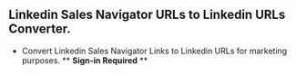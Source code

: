 ## Linkedin Sales Navigator URLs to Linkedin URLs Converter.

- Convert Linkedin Sales Navigator Links to Linkedin URLs for marketing purposes. ** **Sign-in Required** **

